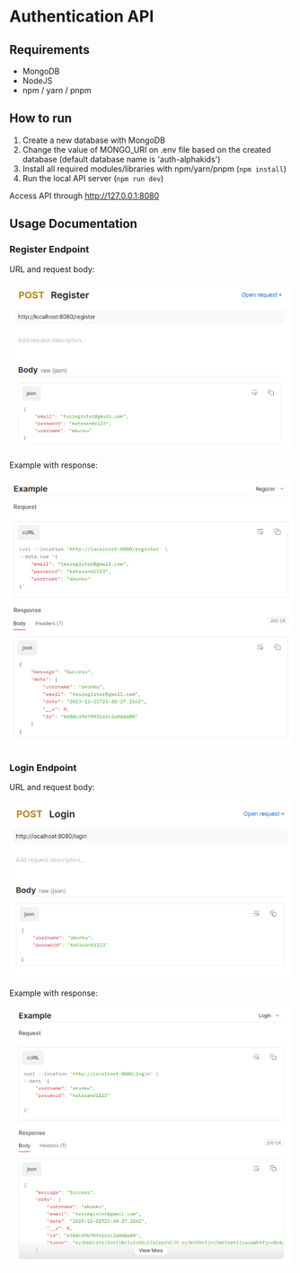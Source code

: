 # Authentication API

## Requirements
- MongoDB 
- NodeJS
- npm / yarn / pnpm

## How to run
1. Create a new database with MongoDB 
2. Change the value of MONGO_URI on .env file based on the created database (default database name is 'auth-alphakids')
3. Install all required modules/libraries with npm/yarn/pnpm (`npm install`)
4. Run the local API server (`npm run dev`)

Access API through http://127.0.0.1:8080

## Usage Documentation
### Register Endpoint

URL and request body:

![register_endpoint_body.png](docs/register_endpoint_body.png)

Example with response:

![register_endpoint_example.png](docs/register_endpoint_example.png)



### Login Endpoint

URL and request body:

![login_endpoint_body.png](docs/login_endpoint_body.png)

Example with response:

![login_endpoint_example.png](docs/login_endpoint_example.png)

